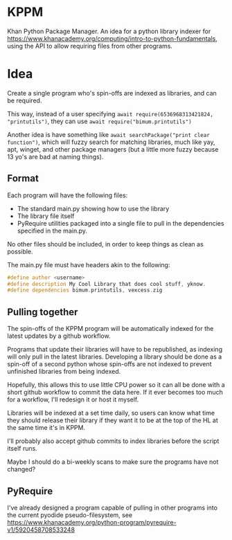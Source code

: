 # KPPM
Khan Python Package Manager. An idea for a python library indexer for https://www.khanacademy.org/computing/intro-to-python-fundamentals, using the API to allow requiring files from other programs.


# Idea
Create a single program who's spin-offs are indexed as libraries, and can be required.

This way, instead of a user specifying  `await require(6536968313421824, "printutils")`, they can use `await require("bimum.printutils")`

Another idea is have something like `await searchPackage("print clear function")`, which will fuzzy search for matching libraries, much like yay, apt, winget, and other package managers (but a little more fuzzy because 13 yo's are bad at naming things).

## Format
Each program will have the following files:
- The standard main.py showing how to use the library
- The library file itself
- PyRequire utilities packaged into a single file to pull in the dependencies specified in the main.py.

No other files should be included, in order to keep things as clean as possible.

The main.py file must have headers akin to the following:
```cpp
#define author <username>
#define description My Cool Library that does cool stuff, yknow.
#define dependencies bimum.printutils, vexcess.zig
```

## Pulling together
The spin-offs of the KPPM program will be automatically indexed for the latest updates by a github workflow.

Programs that update their libraries will have to be republished, as indexing will only pull in the latest libraries. Developing a library should be done as a spin-off of a second python whose spin-offs are not indexed to prevent unfinished libraries from being indexed.

Hopefully, this allows this to use little CPU power so it can all be done with a short github workflow to commit the data here. If it ever becomes too much for a workflow, I'll redesign it or host it myself.

Libraries will be indexed at a set time daily, so users can know what time they should release their library if they want it to be at the top of the HL at the same time it's in KPPM.

I'll probably also accept github commits to index libraries before the script itself runs.

Maybe I should do a bi-weekly scans to make sure the programs have not changed?

## PyRequire
I've already designed a program capable of pulling in other programs into the current pyodide pseudo-filesystem, see https://www.khanacademy.org/python-program/pyrequire-v1/5920458708533248
